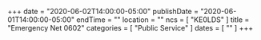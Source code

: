 +++
date = "2020-06-02T14:00:00-05:00"
publishDate = "2020-06-01T14:00:00-05:00"
endTime = ""
location = ""
ncs = [ "KE0LDS" ]
title = "Emergency Net 0602"
categories = [ "Public Service" ]
dates = [ "" ]
+++
